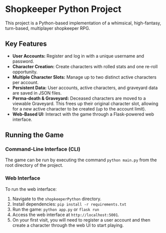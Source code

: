 # Shopkeeper Python Project

This project is a Python-based implementation of a whimsical, high-fantasy, turn-based, multiplayer shopkeeper RPG.

## Key Features

*   **User Accounts:** Register and log in with a unique username and password.
*   **Character Creation:** Create characters with rolled stats and one re-roll opportunity.
*   **Multiple Character Slots:** Manage up to two distinct active characters per account.
*   **Persistent Data:** User accounts, active characters, and graveyard data are saved in JSON files.
*   **Perma-death & Graveyard:** Deceased characters are moved to a viewable Graveyard. This frees up their original character slot, allowing for a new active character to be created (up to the account limit).
*   **Web-Based UI:** Interact with the game through a Flask-powered web interface.

## Running the Game

### Command-Line Interface (CLI)

The game can be run by executing the command `python main.py` from the root directory of the project.

### Web Interface

To run the web interface:

1. Navigate to the `shopkeeperPython` directory.
2. Install dependencies: `pip install -r requirements.txt`
3. Run the game: `python app.py` or `flask run`
4. Access the web interface at `http://localhost:5001`.
5. On your first visit, you will need to register a user account and then create a character through the web UI to start playing.
